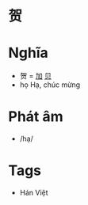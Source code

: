 # 贺

# Nghĩa
* 贺 = [加](加.md) [贝](贝.md)
* họ Hạ, chúc mừng

# Phát âm
* /hạ/

# Tags
* Hán Việt

<script>window.HANZI_FIELD='贺';</script>
